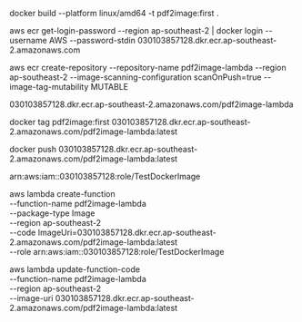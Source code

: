 <!-- Build the Docker Image -->
docker build --platform linux/amd64 -t pdf2image:first .

<!-- Deploying the Image -->
aws ecr get-login-password --region ap-southeast-2 | docker login --username AWS --password-stdin 030103857128.dkr.ecr.ap-southeast-2.amazonaws.com
<!-- Your password will be stored unencrypted in /home/ubuntu/.docker/config.json -->

<!-- Create a Registry in ECR service -->
aws ecr create-repository --repository-name pdf2image-lambda --region ap-southeast-2 --image-scanning-configuration scanOnPush=true --image-tag-mutability MUTABLE

<!-- Link of Repository  -->
030103857128.dkr.ecr.ap-southeast-2.amazonaws.com/pdf2image-lambda

<!-- Docker tag the Image to Amazon Registry -->
docker tag pdf2image:first 030103857128.dkr.ecr.ap-southeast-2.amazonaws.com/pdf2image-lambda:latest

<!-- Push the image to Amazon ECR -->
docker push 030103857128.dkr.ecr.ap-southeast-2.amazonaws.com/pdf2image-lambda:latest

<!-- Role for the function -->
arn:aws:iam::030103857128:role/TestDockerImage

<!-- Create the function from CLI with Role -->
aws lambda create-function \
  --function-name pdf2image-lambda \
  --package-type Image \
  --region ap-southeast-2 \
  --code ImageUri=030103857128.dkr.ecr.ap-southeast-2.amazonaws.com/pdf2image-lambda:latest \
  --role arn:aws:iam::030103857128:role/TestDockerImage


<!-- Update the function with a new image -->
aws lambda update-function-code \
  --function-name pdf2image-lambda \
  --region ap-southeast-2 \
  --image-uri 030103857128.dkr.ecr.ap-southeast-2.amazonaws.com/pdf2image-lambda:latest